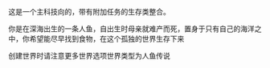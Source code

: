 这是一个主科技向的，带有附加任务的生存类整合。

你是在深海出生的一条人鱼，自出生时母亲就难产而死，置身于只有自己的海洋之中，你希望能尽早找到食物，在这个孤独的世界生存下来

创建世界时请注意更多世界选项世界类型为人鱼传说
